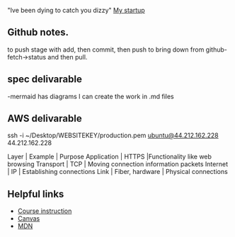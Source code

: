 "Ive been dying to catch you dizzy"
[My startup](https://github.com/Ty-Oustrich/startup)

## Github notes.
to push stage with add, then commit, then push
to bring down from github- fetch->status and then pull.

## spec delivarable
-mermaid has diagrams I can create the work in .md files

## AWS delivarable
ssh -i ~/Desktop/WEBSITEKEY/production.pem ubuntu@44.212.162.228
44.212.162.228

Layer |	Example |	Purpose
Application |	HTTPS	  |Functionality like web browsing
Transport	| TCP	      | Moving connection information packets
Internet	| IP	       | Establishing connections
Link	  | Fiber, hardware	| Physical connections



## Helpful links
- [Course instruction](https://github.com/webprogramming260)
- [Canvas](https://byu.instructure.com)
- [MDN](https://developer.mozilla.org)
